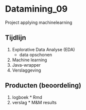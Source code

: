 # Datamining_09
Project applying machinelearning



## Tijdlijn

1. Explorative Data Analyse (EDA)
   + data opschonen
2. Machine learning
3. Java-wrapper
4. Verslaggeving

## Producten (beoordeling)

1. logboek    * Rmd
2. verslag    * M&M results
